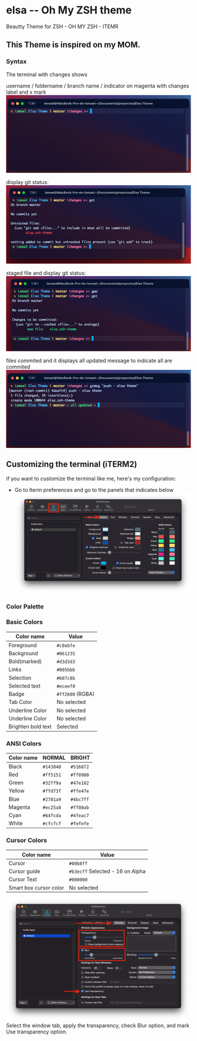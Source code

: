 # elsa -- Oh My ZSH theme
Beautty Theme for ZSH - OH MY ZSH - ITEMR

## This Theme is inspired on my MOM.

### Syntax
The terminal with changes shows

username / foldername / branch name / indicator on magenta with changes label and x mark
![alt text](./images/changes.png)

display git status:
![alt text](./images/gstlist-c.png)

staged file and display git status:
![alt text](./images/gstlist-a.png)

files commited and it displays all updated message to indicate all are commited
![alt text](./images/finish.png)


## Customizing the terminal (iTERM2)

if you want to customize the terminal like me, here's my configuration:
- Go to Iterm preferences and go to the panels that indicates below
![alt text](./images/iterm-preferences.png)

### Color Palette
### Basic Colors

|    Color name     |        Value        |
|-------------------|---------------------|
|Foreground         |`#c8ebfe`            |
|Background         |`#061235`            |
|Bold(marked)       |`#d3d3d3`            |
|Links              |`#005bbb`            |
|Selection          |`#607c8b`            |
|Selected text      |`#eceef0`            |
|Badge              |`#ff2600` (RGBA)     |
|Tab Color          | No selected         |
|Underline Color    | No selected         |
|Underline Color    | No selected         |
|Brighten bold text | Selected            |

### ANSI Colors

|  Color name  |      NORMAL     |    BRIGHT    |
|--------------|-----------------|--------------|
|Black         |`#143848`        | `#516872`    |
|Red           |`#ff5151`        | `#ff8980`    |
|Green         |`#32ff9a`        | `#47e182`    |
|Yellow        |`#ffd73f`        | `#ffe47e`    |
|Blue          |`#2781a9`        | `#4bc7ff`    |
|Magenta       |`#ec25a8`        | `#ff80ab`    |
|Cyan          |`#64fcda`        | `#4feac7`    |
|White         |`#cfcfcf`        | `#fefefe`    |

### Cursor Colors
|        Color name       |               Value               |
|-------------------------|-----------------------------------|
|Cursor                   |`#00b8ff`                          |
|Cursor guide             |`#b3ecff` Selected - 16 on Alpha   |
|Cursor Text              |`#000000`                          |
|Smart box cursor color   | No selected                       |

![alt text](./images/windowtab.png)
Select the window tab, apply the transparency, check Blur option, and mark Use transparency option.